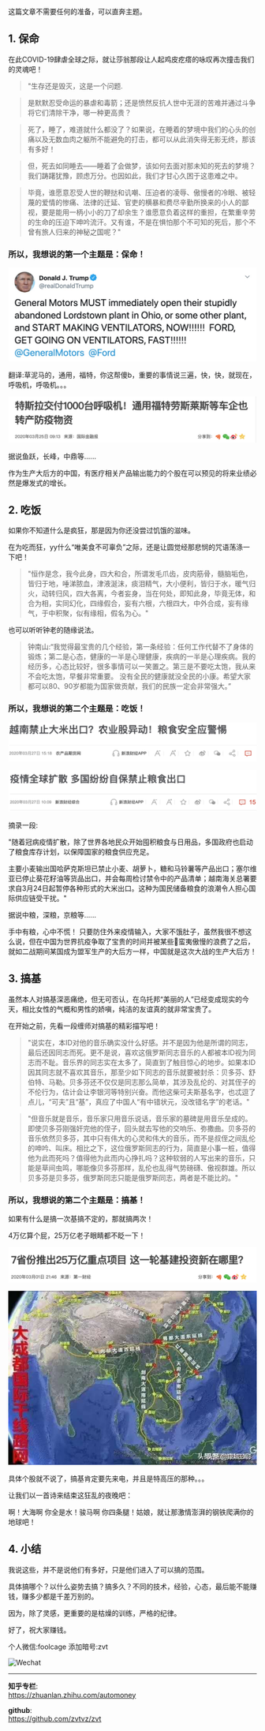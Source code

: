 这篇文章不需要任何的准备，可以直奔主题。

## 1. 保命
在此COVID-19肆虐全球之际，就让莎翁那段让人起鸡皮疙瘩的咏叹再次撞击我们的灵魂吧！

> "生存还是毁灭，这是一个问题.

> 是默默忍受命运的暴虐和毒箭；还是愤然反抗人世中无涯的苦难并通过斗争将它们清除干净，哪一种更高贵？

> 死了，睡了，难道就什么都没了？如果说，在睡着的梦境中我们的心头的创痛以及无数血肉之躯所不能避免的打击，都可以从此消失得无影无终，那该有多好！

>但，死去如同睡去——睡着了会做梦，该如何去面对那未知的死去的梦境？我们踌躇犹豫，顾虑万分。也因如此，我们才甘心久困于这患难之中。

>毕竟，谁愿意忍受人世的鞭挞和讥嘲、压迫者的凌辱、傲慢者的冷眼、被轻蔑的爱情的惨痛、法律的迁延、官吏的横暴和费尽辛勤所换来的小人的鄙视，要是能用一柄小小的刀了却余生？谁愿意负着这样的重担，在繁重辛劳的生命的压迫下呻吟流汗。又有谁，不是在惧怕那个不可知的死后，那个不曾有旅人归来的神秘之国呢？"

### 所以，我想说的第一个主题是：保命！

<p align="center"><img src='./imgs/trump-ventilator.jpg'/></p>

翻译:草泥马的，通用，福特，你这帮傻b，重要的事情说三遍，快，快，就现在，呼吸机，呼吸机。。。

<p align="center"><img src='./imgs/tesla-ventilator.jpg'/></p>

据说鱼跃，长峰，中鼎等......

作为生产大后方的中国，有医疗相关产品输出能力的个股在可以预见的将来业绩必然是爆发式的增长。
## 2. 吃饭
如果你不知道什么是疯狂，那是因为你还没尝过饥饿的滋味。

在为吃而狂，yy什么“唯美食不可辜负”之际，还是让圆觉经那悲悯的咒语荡涤一下吧！

>"恒作是念，我今此身，四大和合，所谓发毛爪齿，皮肉筋骨，髓脑垢色，皆归于地，唾涕脓血，津液涎沫，痰泪精气，大小便利，皆归于水，暖气归火，动转归风，四大各离，今者妄身，当在何处，即知此身，毕竟无体，和合为相，实同幻化，四缘假合，妄有六根，六根四大，中外合成，妄有缘气，于中积聚，似有缘相，假名为心。"

也可以听听钟老的随缘说法。
>钟南山:“我觉得最宝贵的几个经验，第一条经验：任何工作代替不了身体的锻炼；第二是心态，健康的一半是心理健康，疾病的一半是心理疾病。我的经历多，心态比较好，很多事情可以一笑置之。第三是不要吃太饱，我从来不会吃太饱，早餐非常重要。 没有全民的健康就没全民的小康。希望大家都可以80、90岁都能为国家做贡献，我们的民族一定会非常强大。”

### 所以，我想说的第二个主题是：吃饭！

<p align="center"><img src='./imgs/rice.jpg'/></p>

<p align="center"><img src='./imgs/rice1.jpg'/></p>

摘录一段:
>
"随着冠病疫情扩散，除了世界各地民众开始囤积粮食与日用品，多国政府也启动了粮食库存计划，以保障国家的粮食供应充足。

主要小麦输出国哈萨克斯坦已禁止小麦、胡萝卜，糖和马铃薯等产品出口；塞尔维亚已停止葵花籽油等货品出口，并会每周检讨禁令中的产品清单；越南海关总署要求自3月24日起暂停各种形式的大米出口。这种为国民储备粮食的浪潮令人担心国际供应链受干扰。"

据说中粮，深粮，京粮等......

手中有粮，心中不慌！
只要防住外来疫情输入，大家不饿肚子，虽然我很不想这么说，但在中国为世界抗疫争取了宝贵的时间并被某些蛮夷傲慢的浪费了之后，就如二战期间某国成为盟军生产的大后方一样，中国就是这次大战的生产大后方！

## 3. 搞基
虽然本人对搞基深恶痛绝，但无可否认，在乌托邦“美丽的人”已经变成现实的今天，相比女性的气概和男性的娇嗔，纯洁的友谊真的就非常宝贵了。

在开始之前，先看一段缠师对搞基的精彩描写吧！

>"说实在，本ID对他的音乐确实没什么好感。并不是因为他是所谓的同志，最后还因同志而死。更不是说，喜欢这俄罗斯同志音乐的人都被本ID视为同志而不耻。音乐界的同志实在太多了，简直到了触目惊心的地步。如果本ID因其同志就不喜欢其音乐，那至少如下同志的音乐就要被封杀：贝多芬、舒伯特、马勒。贝多芬还不仅仅是同志那么简单，其涉及乱伦的、对其侄子的不伦行为，估计会让李银河等特别兴奋。而他这柴可夫斯基名字，也忒逗了点儿，“可夫”且“基”，真应了中国人“有中错状元，没改错名字”的老话。"

>"但音乐就是音乐，音乐家只用音乐说话，音乐家的墓碑是用音乐垒成的。即使贝多芬刚强奸完他的侄子，回头就去写他的交响乐、弥撒曲。贝多芬的音乐依然贝多芬，其中只有伟大的心灵和伟大的音乐，而不是叔侄之间乱伦的呻吟、叫床。相比之下，这位俄罗斯同志的行为，简直是小事一桩，值得他为此而死吗？值得他为此而内心挣扎吗？这种软弱的人写出来的音乐，只能是草间虫鸣，哪能像贝多芬那样，乱伦也乱得气势磅礴、傲视群雄。所以贝多芬是贝多芬，俄罗斯同志只能是俄罗斯同志，两者是不能比的。"

### 所以，我想说的第二个主题是：搞基！

如果有什么是搞一次基搞不定的，那就搞两次！

4万亿算个屁，25万亿老子眼睛都不眨一下！

<p align="center"><img src='./imgs/building.png'/></p>

<p align="center"><img src='./imgs/building1.jpeg'/></p>

具体个股就不说了，搞基肯定要先来电，并且是特高压的那种。。。

让我们以一首诗来结束这狂乱的夜晚吧：

啊！大海啊 你全是水！骏马啊 你四条腿！姑娘，就让那激情澎湃的钢铁爬满你的地球吧！

## 4. 小结
我说这些，并不是说他们有多好，只是他们进入了可以搞的范围。

具体搞哪个？以什么姿势去搞？搞多久？不同的技术，经验，心态，最后能不能赚钱，赚多少都是千差万别的。

因为，除了灵感，更重要的是枯燥的训练，严格的纪律。

好了，祝大家赚钱。

个人微信:foolcage 添加暗号:zvt  

<img src="https://raw.githubusercontent.com/zvtvz/zvt/master/docs/imgs/wechat.jpeg" width="25%" alt="Wechat">

---
**知乎专栏**:  
https://zhuanlan.zhihu.com/automoney  

**github**:  
https://github.com/zvtvz/zvt

